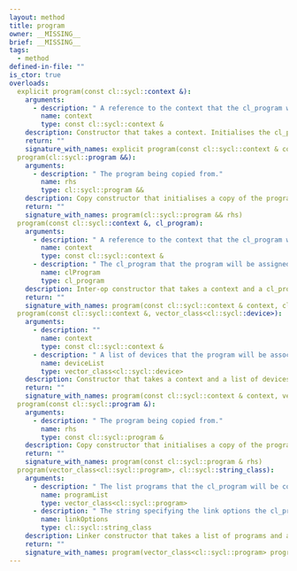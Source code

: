 ```yaml
---
layout: method
title: program
owner: __MISSING__
brief: __MISSING__
tags:
  - method
defined-in-file: ""
is_ctor: true
overloads:
  explicit program(const cl::sycl::context &):
    arguments:
      - description: " A reference to the context that the cl_program will be"
        name: context
        type: const cl::sycl::context &
    description: Constructor that takes a context. Initialises the cl_program to nullptr.
    return: ""
    signature_with_names: explicit program(const cl::sycl::context & context)
  program(cl::sycl::program &&):
    arguments:
      - description: " The program being copied from."
        name: rhs
        type: cl::sycl::program &&
    description: Copy constructor that initialises a copy of the program with the same underlying cl_program, associated context and list of associated devices.
    return: ""
    signature_with_names: program(cl::sycl::program && rhs)
  program(const cl::sycl::context &, cl_program):
    arguments:
      - description: " A reference to the context that the cl_program will be"
        name: context
        type: const cl::sycl::context &
      - description: " The cl_program that the program will be assigned to."
        name: clProgram
        type: cl_program
    description: Inter-op constructor that takes a context and a cl_program. Note that the clProgram param must have previously been created from the underlying cl_context of the context parameter and the underlying cl_devices from the list of devices parameter.
    return: ""
    signature_with_names: program(const cl::sycl::context & context, cl_program clProgram)
  program(const cl::sycl::context &, vector_class<cl::sycl::device>):
    arguments:
      - description: ""
        name: context
        type: const cl::sycl::context &
      - description: " A list of devices that the program will be associated with."
        name: deviceList
        type: vector_class<cl::sycl::device>
    description: Constructor that takes a context and a list of devices. Initialises the cl_program to nullptr.
    return: ""
    signature_with_names: program(const cl::sycl::context & context, vector_class<cl::sycl::device> deviceList)
  program(const cl::sycl::program &):
    arguments:
      - description: " The program being copied from."
        name: rhs
        type: const cl::sycl::program &
    description: Copy constructor that initialises a copy of the program with the same underlying cl_program, associated context and list of associated devices.
    return: ""
    signature_with_names: program(const cl::sycl::program & rhs)
  program(vector_class<cl::sycl::program>, cl::sycl::string_class):
    arguments:
      - description: " The list programs that the cl_program will be constructed"
        name: programList
        type: vector_class<cl::sycl::program>
      - description: " The string specifying the link options the cl_program will"
        name: linkOptions
        type: cl::sycl::string_class
    description: Linker constructor that takes a list of programs and a string specifying link options. Note that calling this constructor is invalid if the cl_program has already been successfully built or linked via either link(string_class), build_with_kernel_type(string_class) or program(vector_class<program>, string_class).
    return: ""
    signature_with_names: program(vector_class<cl::sycl::program> programList, cl::sycl::string_class linkOptions)
---
```


